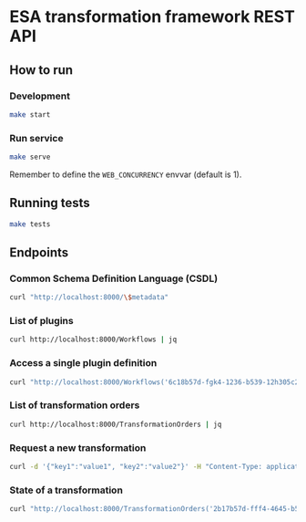 # ESA transformation framework REST API

## How to run

### Development

```bash
make start
```

### Run service

```bash
make serve
```

Remember to define the `WEB_CONCURRENCY` envvar (default is 1).

## Running tests

```bash
make tests
```

## Endpoints

### Common Schema Definition Language (CSDL)

```bash
curl "http://localhost:8000/\$metadata"
```

### List of plugins

```bash
curl http://localhost:8000/Workflows | jq
```

### Access a single plugin definition

```bash
curl "http://localhost:8000/Workflows('6c18b57d-fgk4-1236-b539-12h305c26z89')" | jq
```

### List of transformation orders

```bash
curl http://localhost:8000/TransformationOrders | jq
```

### Request a new transformation

```bash
curl -d '{"key1":"value1", "key2":"value2"}' -H "Content-Type: application/json" http://localhost:8000/TransformationOrders | jq
```

### State of a transformation

```bash
curl "http://localhost:8000/TransformationOrders('2b17b57d-fff4-4645-b539-91f305c26x53')" | jq
```


